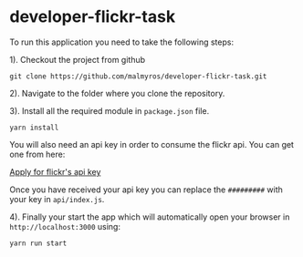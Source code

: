 # developer-flickr-task

To run this application you need to take the following
steps:

1). Checkout the project from github

`
git clone https://github.com/malmyros/developer-flickr-task.git
`

2). Navigate to the folder where you clone the repository.

3). Install all the required module in `package.json` file.

`
yarn install
`

You will also need an api key in order to consume
the flickr api. You can get one from here:

[Apply for flickr's api key](https://www.flickr.com/services/apps/create/apply)

Once you have received your api key you can replace the `#########`
with your key in `api/index.js`.

4). Finally your start the app which will automatically open
your browser in `http://localhost:3000` using:

`yarn run start`